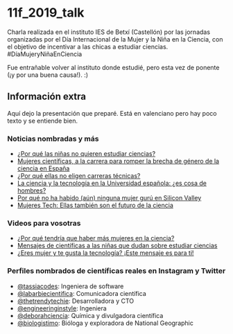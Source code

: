 # 11f_2019_talk

Charla realizada en el instituto IES de Betxí (Castellón) por las jornadas organizadas por el Día Internacional de la Mujer y la Niña en la Ciencia, con el objetivo de incentivar a las chicas a estudiar ciencias. #DíaMujeryNiñaEnCiencia

Fue entrañable volver al instituto donde estudié, pero esta vez de ponente (¡y por una buena causa!). :)

## Información extra
Aquí dejo la presentación que preparé. Está en valenciano pero hay poco texto y se entiende bien.

### Noticias nombradas y más
* [¿Por qué las niñas no quieren estudiar ciencias?](https://www.eldiario.es/tribunaabierta/ninas-quieren-estudiar-ciencias_6_611098915.html)
* [Mujeres científicas, a la carrera para romper la brecha de género de la ciencia en España](https://www.20minutos.es/noticia/3206999/0/mujeres-cientificas-espana-romper-brecha-genero-11-febrero/)
* [¿Por qué ellas no eligen carreras técnicas?](https://elpais.com/economia/2018/07/25/actualidad/1532514376_084338.html)
* [La ciencia y la tecnología en la Universidad española: ¿es cosa de hombres?](https://www.universidadsi.es/la-ciencia-la-tecnologia-la-universidad-espanola-cosa-hombres/)
* [Por qué no ha habido (aún) ninguna mujer gurú en Silicon Valley](https://www.elmundo.es/papel/historias/2019/01/08/5c1fa8fefdddff1f2f8b475b.html)
* [Mujeres Tech: Ellas también son el futuro de la ciencia](https://www.youtube.com/watch?v=tFMDtZ3ApIw)

### Videos para vosotras

* [¿Por qué tendría que haber más mujeres en la ciencia?](https://www.youtube.com/watch?v=Y5ue-5FL0hM)
* [Mensajes de científicas a las niñas que dudan sobre estudiar ciencias](https://www.youtube.com/watch?v=hgyxemWD3Sg)
* [¿Eres mujer y te gusta la tecnología? ¡Este mensaje es para ti!](https://www.youtube.com/watch?v=9yW4x6U2wiM)

### Perfiles nombrados de científicas reales en Instagram y Twitter
* [@tassiacodes](https://www.instagram.com/tassiacodes/): Ingeniera de software
* [@labarbiecientifica](https://www.instagram.com/labarbiecientifica/): Comunicadora científica
* [@thetrendytechie](https://www.instagram.com/thetrendytechie/): Desarrolladora y CTO
* [@engineeringinstyle](https://www.instagram.com/engineeringinstyle/): Ingeniera
* [@deborahciencia](https://twitter.com/deborahciencia?lang=es): Química y divulgadora científica
* [@biologistimo](https://twitter.com/biologistimo?lang=es): Bióloga y exploradora de National Geographic




